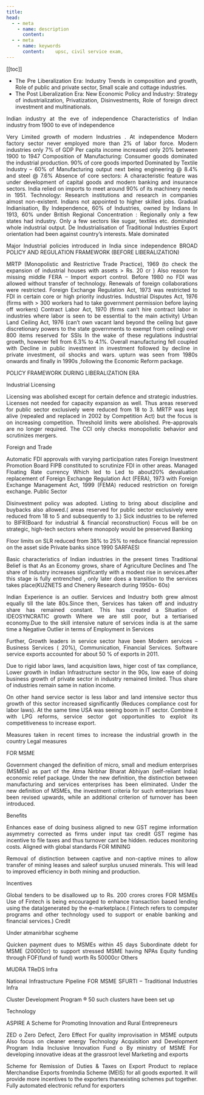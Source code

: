 ```yaml
---
title:  
head:
  - - meta
    - name: description
      content: 
  - - meta
    - name: keywords
      content:    upsc, civil service exam,
---
```


<div style="text-align: justify">
<div class="  font-serif    text-base  font-normal tracking-wide">

[[toc]]

- The Pre Liberalization Era: Industry Trends in composition and growth, Role of public and private sector, Small scale and cottage industries.
- The Post Liberalization Era: New Economic Policy and Industry: Strategy of industrialization, Privatization, Disinvestments, Role of foreign direct investment and multinationals.

Indian industry at the eve of independence
Characteristics of Indian industry from 1900 to eve of independence

Very Limited growth of modern Industries . At independence
Modern factory sector never employed more than 2% of labor force.
Modern industries only 7% of GDP
Per capita income increased only 20% between 1900 to 1947
Composition of Manufacturing: Consumer goods dominated the industrial production.
90% of core goods imported
Dominated by Textile Industry –
60% of Manufacturing output
next being engineering @ 8.4% and steel @ 7.6%
Absence of core sectors: A characteristic feature was under development of capital goods and modern banking and insurance sectors. India relied on imports to meet around 90% of its machinery needs in 1951.
Technology: Research institutions and research in companies almost non-existent. Indians not appointed to higher skilled jobs.
Gradual Indianisation,
By Independence, 60% of Industries, owned by Indians
In 1913, 60% under British
Regional Concentration : Regionally only a few states had industry. Only a few sectors like sugar, textiles etc. dominated whole industrial output.
De Industrialisation of Traditional Industries
Export orientation had been against country’s interests.
Male dominated

Major Industrial policies introduced in India since independence
BROAD POLICY AND REGULATION FRAMEWORK (BEFORE LIBERALIZATION)

MRTP (Monopolistic and Restrictive Trade Practice), 1969 (to check the expansion of industrial houses with assets > Rs. 20 cr ) Also reason for missing middle
FERA – Import export control. Before 1980 no FDI was allowed without transfer of technology. Renewals of foreign collaborations were restricted. Foreign Exchange Regulation Act, 1973 was restricted to FDI in certain core or high priority industries.
Industrial Disputes Act, 1976 (firms with > 300 workers had to take government permission before laying off workers)
Contract Labor Act, 1970 (firms can’t hire contract labor in industries where labor is seen to be essential to the main activity)
Urban Land Ceiling Act, 1976 (can’t own vacant land beyond the ceiling but gave discretionary powers to the state governments to exempt from ceiling)
over 800 items reserved for SSIs
In the wake of these regulations industrial growth, however fell from 6.3% to 4.1%. Overall manufacturing fell coupled with Decline in public investment in investment followed by decline in private investment, oil shocks and wars. upturn was seen from 1980s onwards and finally in 1990s ,following the Economic Reform package.

POLICY FRAMEWORK DURING LIBERALIZATION ERA

Industrial Licensing

Licensing was abolished except for certain defence and strategic industries.
Licenses not needed for capacity expansion as well.
Thus areas reserved for public sector exclusively were reduced from 18 to 3.
MRTP was kept alive (repealed and replaced in 2002 by Competition Act) but the focus is on increasing competition. Threshold limits were abolished. Pre-approvals are no longer required. The CCI only checks monopolistic behavior and scrutinizes mergers.

Foreign and Trade

Automatic FDI approvals with varying participation rates
Foreign Investment Promotion Board FIPB constituted to scrutinize FDI in other areas.
Managed Floating Rate currency Which led to Led to about20% devaluation
replacement of Foreign Exchange Regulation Act (FERA), 1973 with Foreign Exchange Management Act, 1999 (FEMA) reduced restriction on foreign exchange.
Public Sector

Disinvestment policy was adopted. Listing to bring about discipline and buybacks also allowed.( areas reserved for public sector exclusively were reduced from 18 to 5 and subsequently to 3.)
Sick industries to be referred to BIFR(Board for industrial & financial reconstruction)
Focus will be on strategic, high-tech sectors where monopoly would be preserved
Banking

Floor limits on SLR reduced from 38% to 25% to reduce financial repression on the asset side
Private banks since 1990
SARFAESI

Basic characteristics of Indian industries in the present times
Traditional Belief is that As an Economy grows, share of Agriculture Declines and The share of Industry increases significantly with a modest rise in services.after this stage is fully entrenched , only later does a transition to the services takes place(KUZNETS and Chenery Research during 1950s- 60s)

Indian Experience is an outlier. Services and Industry both grew almost equally till the late 80s.Since then, Services has taken off and industry share has remained constant. This has created a Situation of IDEOSYNCRATIC growth Where we are still poor, but a tertiarised economy.Due to the skill intensive nature of services india is at the same time a Negative Outlier in terms of Employment in Services

Further, Growth leaders in service sector have been Modern services – Business Services ( 20%), Communication, Financial Services. Software service exports accounted for about 50 % of exports in 2011.

Due to rigid labor laws, land acquisition laws, higer cost of tax compliance, Lower growth in Indian Infrastructure sector in the 90s, low ease of doing business growth of private sector in industry remained limited. Thus share of industries remain same in nation income.

On other hand service sector is less labor and land intensive sector thus growth of this sector increased significantly (Reduces compliance cost for labor laws). At the same time USA was seeing boom in IT sector. Combine it with LPG reforms, service sector got opportunities to exploit its competitiveness to increase export.

Measures taken in recent times to increase the industrial growth in the country
Legal measures

FOR MSME

Government changed the definition of micro, small and medium enterprises (MSMEs) as part of the Atma Nirbhar Bharat Abhiyan (self-reliant India) economic relief package. Under the new definition, the distinction between manufacturing and services enterprises has been eliminated. Under the new definition of MSMEs, the investment criteria for such enterprises have been revised upwards, while an additional criterion of turnover has been introduced.

Benefits

Enhances ease of doing business
aligned to new GST regime
information asymmetry corrected as firms under input tax credit GST regime has incentive to file taxes and thus turnover cant be hidden. reduces monitoring costs.
Aligned with global standards
FOR MINING

Removal of distinction between captive and non-captive mines to allow transfer of mining leases and saleof surplus unused minerals. This will lead to improved efficiency in both mining and production.

Incentives

Global tenders to be disallowed up to Rs. 200 crores crores FOR MSMEs
Use of Fintech is being encouraged to enhance transaction based lending using the data(generated by the e-marketplace.( Fintech refers to computer programs and other technology used to support or enable banking and financial services.)
Credit

Under atmanirbhar scgheme

Quicken payment dues to MSMEs within 45 days
Subordinate ddebt for MSME (20000cr) to support stressed MSME having NPAs
Equity funding through FOF(fund of fund) worth Rs 50000cr
Others

MUDRA
TReDS
Infra

National Infrastructure Pipeline
FOR MSME
SFURTI – Traditional Industries Infra

Cluster Development Program ® 50 such clusters have been set up

Technology

ASPIRE A Scheme for Promoting Innovation and Rural Entrepreneurs

ZED o Zero Defect, Zero Effect
For quality improvisation in MSME outputs
Also focus on cleaner energy
Technology Acquisition and Development Program
India Inclusive Innovation Fund o By ministry of MSME
For developing innovative ideas at the grassroot level
Marketing and exports

Scheme for Remission of Duties & Taxes on Export Product to replace Merchandise Exports fromIndia Scheme (MEIS) for all goods exported. It will provide more incentives to the exporters thanexisting schemes put together.
Fully automated electronic refund for exporters

</div>
</div>
